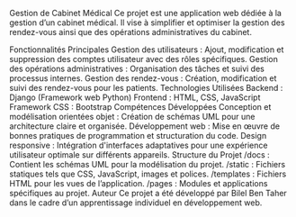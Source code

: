 Gestion de Cabinet Médical
Ce projet est une application web dédiée à la gestion d’un cabinet médical. Il vise à simplifier et optimiser la gestion des rendez-vous ainsi que des opérations administratives du cabinet.

Fonctionnalités Principales
Gestion des utilisateurs : Ajout, modification et suppression des comptes utilisateur avec des rôles spécifiques.
Gestion des opérations administratives : Organisation des tâches et suivi des processus internes.
Gestion des rendez-vous : Création, modification et suivi des rendez-vous pour les patients.
Technologies Utilisées
Backend : Django (Framework web Python)
Frontend : HTML, CSS, JavaScript
Framework CSS : Bootstrap
Compétences Développées
Conception et modélisation orientées objet : Création de schémas UML pour une architecture claire et organisée.
Développement web : Mise en œuvre de bonnes pratiques de programmation et structuration du code.
Design responsive : Intégration d'interfaces adaptatives pour une expérience utilisateur optimale sur différents appareils.
Structure du Projet
/docs : Contient les schémas UML pour la modélisation du projet.
/static : Fichiers statiques tels que CSS, JavaScript, images et polices.
/templates : Fichiers HTML pour les vues de l’application.
/pages : Modules et applications spécifiques au projet.
Auteur
Ce projet a été développé par Bilel Ben Taher dans le cadre d’un apprentissage individuel en développement web.
